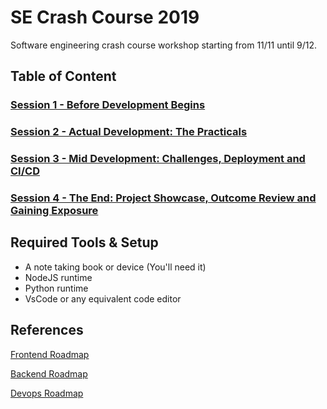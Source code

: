 # SE Crash Course 2019

Software engineering crash course workshop starting from 11/11 until 9/12.

## Table of Content

### [Session 1 - Before Development Begins](./Session1.md)

### [Session 2 - Actual Development: The Practicals](./Session2/)

### [Session 3 - Mid Development: Challenges, Deployment and CI/CD](./Session3.md)

### [Session 4 - The End: Project Showcase, Outcome Review and Gaining Exposure](./Session4.md)

## Required Tools & Setup

- A note taking book or device (You'll need it)
- NodeJS runtime
- Python runtime
- VsCode or any equivalent code editor

## References

[Frontend Roadmap](https://github.com/kamranahmedse/developer-roadmap/blob/master/images/frontend.png?fix=531)

[Backend Roadmap](https://github.com/kamranahmedse/developer-roadmap/blob/master/images/backend.png)

[Devops Roadmap](https://github.com/kamranahmedse/developer-roadmap/blob/master/images/devops.png)
